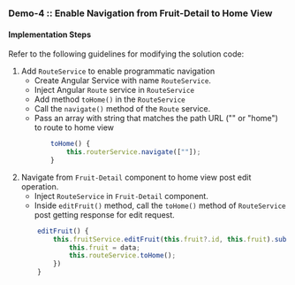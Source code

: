 ### Demo-4 :: Enable Navigation from Fruit-Detail to Home View

#### Implementation Steps

Refer to the following guidelines for modifying the solution code:

1. Add `RouteService` to enable programmatic navigation
    - Create Angular Service with name `RouteService`.
    - Inject Angular `Route` service in `RouteService`
    - Add method `toHome()` in the `RouteService`
    - Call the `navigate()` method of the `Route` service.
    - Pass an array with string that matches the path URL ("" or "home") to route to home view
        ```ts
            toHome() {
                this.routerService.navigate([""]);
            }
        ```
2. Navigate from `Fruit-Detail` component to home view post edit operation.
    - Inject `RouteService` in `Fruit-Detail` component.
    - Inside `editFruit()` method, call the `toHome()` method of `RouteService` post getting response for edit request.
    ```ts
        editFruit() {
            this.fruitService.editFruit(this.fruit?.id, this.fruit).subscribe(data => {
                this.fruit = data;
                this.routeService.toHome();
            })
        }
    ```